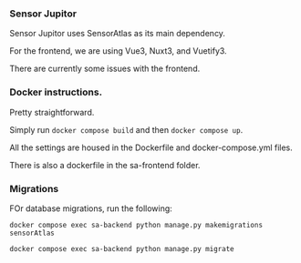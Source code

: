 ### Sensor Jupitor

Sensor Jupitor uses SensorAtlas as its main dependency.

For the frontend, we are using Vue3, Nuxt3, and Vuetify3.

There are currently some issues with the frontend.

### Docker instructions.

Pretty straightforward.

Simply run `docker compose build` and then `docker compose up`.

All the settings are housed in the Dockerfile and docker-compose.yml files. 

There is also a dockerfile in the sa-frontend folder.

### Migrations

FOr database migrations, run the following:

`docker compose exec sa-backend python manage.py makemigrations sensorAtlas`

`docker compose exec sa-backend python manage.py migrate`


